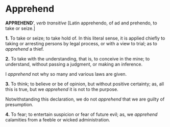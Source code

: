 # Apprehend

**APPREHEND**', _verb transitive_ \[Latin apprehendo, of ad and prehendo, to take or seize.\]

**1.** To take or seize; to take hold of. In this literal sense, it is applied chiefly to taking or arresting persons by legal process, or with a view to trial; as to _apprehend_ a thief.

**2.** To take with the understanding, that is, to conceive in the mine; to understand, without passing a judgment, or making an inference.

I _apprehend_ not why so many and various laws are given.

**3.** To think; to believe or be of opinion, but without positive certainty; as, all this is true, but we _apprehend_ it is not to the purpose.

Notwithstanding this declaration, we do not _apprehend_ that we are guilty of presumption.

**4.** To fear; to entertain suspicion or fear of future evil; as, we _apprehend_ calamities from a feeble or wicked administration.